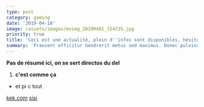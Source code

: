 ```yaml
---
type: post
category: gaming
date: '2019-04-18'
image: /assets/images/mvimg_20190401_154235.jpg
priority: true
title: 'Ceci est une actualité, plein d''infos sont disponibles, hésitez pas à c'
summary: 'Praesent efficitur hendrerit metus sed maximus. Donec pulvinar mauris efficitur tempus pretium. Fusce sit amet mollis elit. Fusce at est et elit elementum sagittis. Vestibulum ultrices justo non rutrum venenatis. Suspendisse potenti. Vestibulum convallis bibendum diam, eu ornare diam lacinia eu. Aliquam dapibus vulputate leo, a molestie magna dignissim vel. In libero augue, elementum ut mollis nec, rutrum at libero. Donec blandit felis eget justo condimentum, vel lobortis leo rhoncus. Nam id metus nisi. Vestibulum elementum tortor sit amet risus malesuada, et feugiat orci molestie. Class aptent taciti sociosqu ad litora torquent per conubia nostra, per inceptos himenaeos.'
---
```

**Pas de résumé ici, on se sert directos du del** 

1. **c'est comme ça**

* et pi c tout

[kek.com](kek.com) [sisi](kek.kek)
